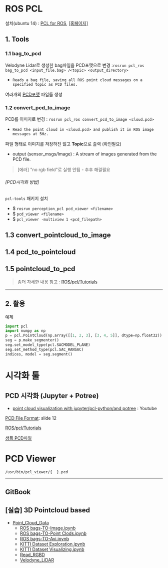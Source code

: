# ROS PCL

설치\(ubuntu 14\) : [PCL for ROS](https://github.com/adioshun/System_Setup/wiki/7_PCL#3-pcl-for-ros), [\[홈페이지\]](http://wiki.ros.org/pcl_ros)

## 1. Tools

### 1.1 bag\_to\_pcd

Velodyne Lidar로 생성한 bag파일을 PCD포맷으로 변경 :`rosrun pcl_ros bag_to_pcd <input_file.bag> /<topic> <output_directory>`

* `Reads a bag file, saving all ROS point cloud messages on a specified topic as PCD files.`

여러개의 [PCD포맷](http://pointclouds.org/documentation/tutorials/pcd_file_format.php) 파일들 생성

### 1.2 convert\_pcd\_to\_image

PCD를 이미지로 변경 : `rosrun pcl_ros convert_pcd_to_image <cloud.pcd>`

* `Read the point cloud in <cloud.pcd> and publish it in ROS image messages at 5Hz.`

파일 형태로 이미지를 저장하진 않고 **Topic**으로 출력 \(확인필요\)

* output \(sensor\_msgs/Image\) : A stream of images generated from the PCD file.

> \[에러\] "no rgb field"로 실행 안됨 - 추후 해결필요

###### \[PCD시각화 방법\]

`pcl-tools` 패키지 설치

* $ `rosrun perception_pcl pcd_viewer <filename>`
* $ `pcd_viewer <filename>` 
* $ `pcl_viewer -multiview 1 <pcd_filepath>`

## 1.3 convert\_pointcloud\_to\_image

## 1.4 pcd\_to\_pointcloud

## 1.5 pointcloud\_to\_pcd

> 좀더 자세한 내용 참고 : [ROS/pcl/Tutorials](http://wiki.ros.org/pcl/Tutorials)

---

## 2. 활용

예제

```python
import pcl
import numpy as np
p = pcl.PointCloud(np.array([[1, 2, 3], [3, 4, 5]], dtype=np.float32))
seg = p.make_segmenter()
seg.set_model_type(pcl.SACMODEL_PLANE)
seg.set_method_type(pcl.SAC_RANSAC)
indices, model = seg.segment()
```

# 시각화 툴

## PCD 시각화 \(Jupyter + Potree\)

* [point cloud visualization with jupyter/pcl-python/and potree](https://www.youtube.com/watch?v=s2IvpYvB7Ew) : Youtube

[PCD File Format](http://www.jeffdelmerico.com/wp-content/uploads/2014/03/pcl_tutorial.pdf): slide 12

[ROS/pcl/Tutorials](http://wiki.ros.org/pcl/Tutorials)

[샘플 PCD파일](https://raw.github.com/PointCloudLibrary/data/master/tutorials/table_scene_lms400.pcd)

# PCD Viewer

`/usr/bin/pcl_viewer/{  }.pcd`

---

## GitBook

## \[실습\] 3D Pointcloud based

* [Point\_Cloud\_Data](https://adioshun.gitbooks.io/deep_drive/content/pointcloud-data.html)
  * [ROS bags-TO-Image.ipynb](https://gist.github.com/anonymous/4857f8920c9fc901121a429ead32a7db)
  * [ROS bags-TO-Point Clods.ipynb](https://gist.github.com/anonymous/e675ea14113252be321320be62248034)
  * [ROS bags-TO-Avi.ipynb](https://gist.github.com/anonymous/fb1e98efe187b2a35b6d91fb5df9e83b)
  * [KITTI Dataset Exploration.ipynb](https://github.com/hunjung-lim/awesome-vehicle-datasets/blob/master/vehicle/kitti/KITTI%2BDataset%2BExploration.ipynb)
  * [KITTI Dataset Visualizing.ipynb](https://github.com/hunjung-lim/awesome-vehicle-datasets/blob/master/vehicle/kitti/KITTI%2BDataset%2BVisualizing.ipynb)
  * [Read\_RGBD](https://adioshun.gitbooks.io/deep_drive/content/pointcloud-data/readrgbd.html)
  * [Velodyne\_LiDAR](https://adioshun.gitbooks.io/deep_drive/content/pointcloud-data/velodynelidar.html)



